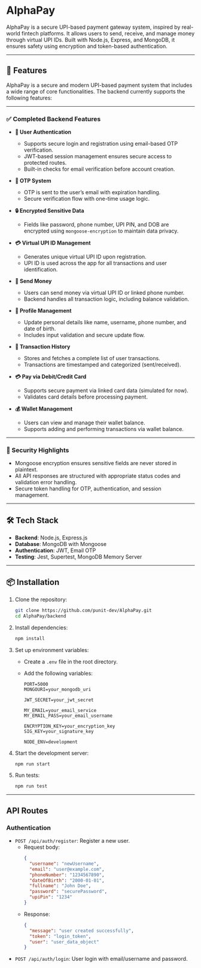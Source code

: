 # AlphaPay

AlphaPay is a secure UPI-based payment gateway system, inspired by real-world fintech platforms. It allows users to send, receive, and manage money through virtual UPI IDs. Built with Node.js, Express, and MongoDB, it ensures safety using encryption and token-based authentication.

---

## 🚀 Features

AlphaPay is a secure and modern UPI-based payment system that includes a wide range of core functionalities. The backend currently supports the following features:

---

### ✅ Completed Backend Features

- **🔐 User Authentication**

  - Supports secure login and registration using email-based OTP verification.
  - JWT-based session management ensures secure access to protected routes.
  - Built-in checks for email verification before account creation.

- **📧 OTP System**

  - OTP is sent to the user’s email with expiration handling.
  - Secure verification flow with one-time usage logic.

- **🔒 Encrypted Sensitive Data**

  - Fields like password, phone number, UPI PIN, and DOB are encrypted using `mongoose-encryption` to maintain data privacy.

- **💳 Virtual UPI ID Management**

  - Generates unique virtual UPI ID upon registration.
  - UPI ID is used across the app for all transactions and user identification.

- **💸 Send Money**

  - Users can send money via virtual UPI ID or linked phone number.
  - Backend handles all transaction logic, including balance validation.

- **👤 Profile Management**

  - Update personal details like name, username, phone number, and date of birth.
  - Includes input validation and secure update flow.

- **📂 Transaction History**

  - Stores and fetches a complete list of user transactions.
  - Transactions are timestamped and categorized (sent/received).

- **💳 Pay via Debit/Credit Card**

  - Supports secure payment via linked card data (simulated for now).
  - Validates card details before processing payment.

- **💰 Wallet Management**
  - Users can view and manage their wallet balance.
  - Supports adding and performing transactions via wallet balance.

---

### 🔐 Security Highlights

- Mongoose encryption ensures sensitive fields are never stored in plaintext.
- All API responses are structured with appropriate status codes and validation error handling.
- Secure token handling for OTP, authentication, and session management.

---

## 🛠️ Tech Stack

- **Backend**: Node.js, Express.js
- **Database**: MongoDB with Mongoose
- **Authentication**: JWT, Email OTP
- **Testing**: Jest, Supertest, MongoDB Memory Server

---

## 📦 Installation

1. Clone the repository:

   ```bash
   git clone https://github.com/punit-dev/AlphaPay.git
   cd AlphaPay/backend
   ```

2. Install dependencies:

   ```bash
   npm install
   ```

3. Set up environment variables:

   - Create a `.env` file in the root directory.
   - Add the following variables:

     ```
     PORT=5000
     MONGOURI=your_mongodb_uri

     JWT_SECRET=your_jwt_secret

     MY_EMAIL=your_email_service
     MY_EMAIL_PASS=your_email_username

     ENCRYPTION_KEY=your_encryption_key
     SIG_KEY=your_signature_key

     NODE_ENV=development
     ```

4. Start the development server:
   ```bash
   npm run start
   ```
5. Run tests:
   ```bash
   npm run test
   ```

---

## API Routes

### Authentication

- `POST /api/auth/register`: Register a new user.
  - Request body:
    ```json
    {
      "username": "newUsername",
      "email": "user@example.com",
      "phoneNumber": "1234567890",
      "dateOfBirth": "2000-01-01",
      "fullname": "John Doe",
      "password": "securePassword",
      "upiPin": "1234"
    }
    ```
  - Response:
    ```json
    {
      "message": "user created successfully",
      "token": "login_token",
      "user": "user_data_object"
    }
    ```
- `POST /api/auth/login`: User login with email/username and password.
